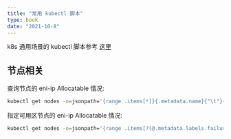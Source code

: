 ```yaml
---
title: "常用 kubectl 脚本"
type: book
date: "2021-10-8"
---
```


k8s 通用场景的 kubectl 脚本参考 [这里](https://imroc.cc/k8s/ref/kubectl/)

## 节点相关

查询节点的 eni-ip Allocatable 情况:
```bash
kubectl get nodes -o=jsonpath='{range .items[*]}{.metadata.name}{"\t"}{.status.allocatable.tke\.cloud\.tencent\.com\/eni-ip}{"\n"}{end}'
```

指定可用区节点的 eni-ip Allocatable 情况:
```bash
kubectl get nodes -o=jsonpath='{range .items[?(@.metadata.labels.failure-domain\.beta\.kubernetes\.io\/zone=="100003")]}{.metadata.name}{"\t"}{.status.allocatable.tke\.cloud\.tencent\.com\/eni-ip}{"\n"}{end}'
```